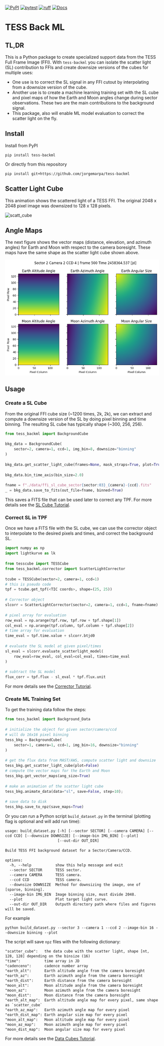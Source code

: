 [![PyPI](https://img.shields.io/pypi/v/tess-backml.svg)](https://pypi.python.org/pypi/tess-backml)
[![pytest](https://github.com/jorgemarpa/tess-backml/actions/workflows/pytest.yaml/badge.svg)](https://github.com/jorgemarpa/tess-backml/actions/workflows/pytest.yaml/) 
[![ruff](https://github.com/jorgemarpa/tess-backml/actions/workflows/ruff.yaml/badge.svg)](https://github.com/jorgemarpa/tess-backml/actions/workflows/ruff.yaml)
[![Docs](https://github.com/jorgemarpa/tess-backml/actions/workflows/deploy-mkdocs.yaml/badge.svg)](https://github.com/jorgemarpa/tess-backml/actions/workflows/deploy-mkdocs.yaml)

# TESS Back ML

## TL,DR

This is a Python package to create specialized support data from the TESS Full Frame Image (FFI).
With `tess-backml` you can isolate the scatter light (SL) contribution to FFIs and create downsize versions of the cubes for multiple uses: 

- One use is to correct the SL signal in any FFI cutout by interpolating from a downsize version of the 
cube. 
- Another use is to create a machine learning training set with the SL cube and pixel maps of how the
Earth and Moon angles change during sector observations. These two are the main contributions to the background signal. 
- This package, also will enable ML model evaluation to correct the scatter light on the fly.

## Install 

Install from PyPI

```
pip install tess-backml
```

Or directly from this repository

```
pip install git+https://github.com/jorgemarpa/tess-backml
```

## Scatter Light Cube

This animation shows the scattered light of a TESS FFI. The original 2048 x 2048 pixel 
image was downsized to 128 x 128 pixels.

![scatt_cube](https://github.com/jorgemarpa/tess-backml/blob/main/docs/figures/ffi_scatterlight_bin16_sector001_3-4.gif)

## Angle Maps

The next figure shows the vector maps (distance, elevation, and azimuth angles) for 
Earth and Moon with respect to the camera boresight. These maps have the same shape as
the scatter light cube shown above.

![earth_maps](https://github.com/jorgemarpa/tess-backml/blob/main/docs/figures/earth_vector_maps.png)

## Usage

### Create a SL Cube

From the original FFI cube size (~1200 times, 2k, 2k), we can extract and compute a downsize version
of the SL by doing pixel binning and time binning. The resulting SL cube has typically shape (~300, 256, 256).

```python
from tess_backml import BackgroundCube

bkg_data = BackgroundCube(
    sector=2, camera=1, ccd=1, img_bin=8, downsize="binning"
)

bkg_data.get_scatter_light_cube(frames=None, mask_straps=True, plot=True, rolling=True, errors=True)

bkg_data.bin_time_axis(bin_size=2.0)

fname = f"./data/ffi_sl_cube_sector{sector:03}_{camera}-{ccd}.fits"
_ = bkg_data.save_to_fits(out_file=fname, binned=True)
```
This saves a FITS file that can be used later to correct any TPF.
For more details see the [SL Cube Tutorial](./t2_slcube.ipynb).

### Correct SL in  TPF

Once we have a FITS file with the SL cube, we can use the corrector object to interpolate to
the desired pixels and times, and correct the background SL.

```python
import numpy as np
import lightkurve as lk

from tesscube import TESSCube
from tess_backml.corrector import ScatterLightCorrector

tcube = TESSCube(sector=2, camera=1, ccd=1)
# this is pseudo code
tpf = tcube.get_tpf(<TIC coords>, shape=(25, 25))

# Corrector object
slcorr = ScatterLightCorrector(sector=2, camera=1, ccd=1, fname=fname)

# pixel array for evaluation
row_eval = np.arange(tpf.row, tpf.row + tpf.shape[1])
col_eval = np.arange(tpf.column, tpf.column + tpf.shape[2])
# time array for evaluation
time_eval = tpf.time.value + slcorr.btjd0

# evaluate the SL model at given pixel/times
sl_eval = slcorr.evaluate_scatterlight_model(
    row_eval=row_eval, col_eval=col_eval, times=time_eval
)

# subtract the SL model
flux_corr = tpf.flux - sl_eval * tpf.flux.unit
```

For more details see the [Corrector Tutorial](./t3_slcorrector.ipynb).

### Create ML Training Set

To get the training data follow the steps:

```python
from tess_backml import Background_Data

# initialize the object for given sector/camera/ccd
# will do 16x16 pixel binning
tess_bkg = BackgroundCube(
    sector=1, camera=1, ccd=1, img_bin=16, downsize="binning"
)

# get the flux data from MAST/AWS, compute scatter light and downsize
tess_bkg.get_scatter_light_cube(plot=False)
# compute the vector maps for the Earth and Moon
tess_bkg.get_vector_maps(ang_size=True)

# make an animation of the scatter light cube
tess_bkg.animate_data(data="sl", save=False, step=10);

# save data to disk
tess_bkg.save_to_npz(save_maps=True)
```

Or you can run a Python script `build_dataset.py` in the terminal (plotting flag is optional and will add
run time):
```
usage: build_dataset.py [-h] [--sector SECTOR] [--camera CAMERA] [--ccd CCD] [--downsize DOWNSIZE] [--image-bin IMG_BIN] [--plot]
                        [--out-dir OUT_DIR]

Build TESS FFI background dataset for a Sector/Camera/CCD.

options:
  -h, --help           show this help message and exit
  --sector SECTOR      TESS sector.
  --camera CAMERA      TESS camera.
  --ccd CCD            TESS camera.
  --downsize DOWNSIZE  Method for downsizing the image, one of [sparse, binning].
  --image-bin IMG_BIN  Image binning size, must divide 2048.
  --plot               Plot target light curve.
  --out-dir OUT_DIR    Outputh directory path where files and figures will be saved.
```
For example
```
python build_dataset.py --sector 3 --camera 1 --ccd 2 --image-bin 16 --downsize binning --plot
```

The script will save `npz` files with the following dictionary:
```
"scatter_cube":   the data cube with the scatter light, shape [nt, 128, 128] depending on the binsize (16)
"time":           time array in JD
"cadenceno":      cadence number array
"earth_alt":      Earth altitude angle from the camera boresight
"earth_az":       Earth azimuth angle from the camera boresight
"earth_dist":     Earth distance from the camera boresight
"moon_alt":       Moon altitude angle from the camera boresight
"moon_az":        Moon azimuth angle from the camera boresight
"moon_dist":      Moon distance from the camera boresight
"earth_alt_map":  Earth altitude angle map for every pixel, same shape as `scatter_cube`
"earth_az_map":   Earth azimuth angle map for every pixel 
"earth_dist_map": Earth angular size map for every pixel 
"moon_alt_map":   Moon altitude angle map for every pixel 
"moon_az_map":    Moon azimuth angle map for every pixel 
"moon_dist_map":  Moon angular size map for every pixel 
```

For more details see the [Data Cubes Tutorial](./t1_bkgcube.ipynb).
